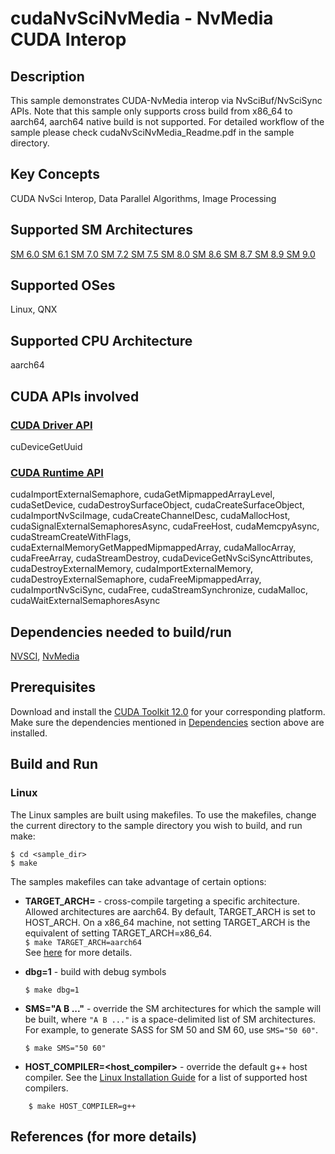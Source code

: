 # cudaNvSciNvMedia - NvMedia CUDA Interop

## Description

This sample demonstrates CUDA-NvMedia interop via NvSciBuf/NvSciSync APIs. Note that this sample only supports cross build from x86_64 to aarch64, aarch64 native build is not supported. For detailed workflow of the sample please check cudaNvSciNvMedia_Readme.pdf in the sample directory.

## Key Concepts

CUDA NvSci Interop, Data Parallel Algorithms, Image Processing

## Supported SM Architectures

[SM 6.0 ](https://developer.nvidia.com/cuda-gpus)  [SM 6.1 ](https://developer.nvidia.com/cuda-gpus)  [SM 7.0 ](https://developer.nvidia.com/cuda-gpus)  [SM 7.2 ](https://developer.nvidia.com/cuda-gpus)  [SM 7.5 ](https://developer.nvidia.com/cuda-gpus)  [SM 8.0 ](https://developer.nvidia.com/cuda-gpus)  [SM 8.6 ](https://developer.nvidia.com/cuda-gpus)  [SM 8.7 ](https://developer.nvidia.com/cuda-gpus)  [SM 8.9 ](https://developer.nvidia.com/cuda-gpus)  [SM 9.0 ](https://developer.nvidia.com/cuda-gpus)

## Supported OSes

Linux, QNX

## Supported CPU Architecture

aarch64

## CUDA APIs involved

### [CUDA Driver API](http://docs.nvidia.com/cuda/cuda-driver-api/index.html)
cuDeviceGetUuid

### [CUDA Runtime API](http://docs.nvidia.com/cuda/cuda-runtime-api/index.html)
cudaImportExternalSemaphore, cudaGetMipmappedArrayLevel, cudaSetDevice, cudaDestroySurfaceObject, cudaCreateSurfaceObject, cudaImportNvSciImage, cudaCreateChannelDesc, cudaMallocHost, cudaSignalExternalSemaphoresAsync, cudaFreeHost, cudaMemcpyAsync, cudaStreamCreateWithFlags, cudaExternalMemoryGetMappedMipmappedArray, cudaMallocArray, cudaFreeArray, cudaStreamDestroy, cudaDeviceGetNvSciSyncAttributes, cudaDestroyExternalMemory, cudaImportExternalMemory, cudaDestroyExternalSemaphore, cudaFreeMipmappedArray, cudaImportNvSciSync, cudaFree, cudaStreamSynchronize, cudaMalloc, cudaWaitExternalSemaphoresAsync

## Dependencies needed to build/run
[NVSCI](../../../README.md#nvsci), [NvMedia](../../../README.md#nvmedia)

## Prerequisites

Download and install the [CUDA Toolkit 12.0](https://developer.nvidia.com/cuda-downloads) for your corresponding platform.
Make sure the dependencies mentioned in [Dependencies]() section above are installed.

## Build and Run

### Linux
The Linux samples are built using makefiles. To use the makefiles, change the current directory to the sample directory you wish to build, and run make:
```
$ cd <sample_dir>
$ make
```
The samples makefiles can take advantage of certain options:
*  **TARGET_ARCH=<arch>** - cross-compile targeting a specific architecture. Allowed architectures are aarch64.
    By default, TARGET_ARCH is set to HOST_ARCH. On a x86_64 machine, not setting TARGET_ARCH is the equivalent of setting TARGET_ARCH=x86_64.<br/>
`$ make TARGET_ARCH=aarch64` <br/>
    See [here](http://docs.nvidia.com/cuda/cuda-samples/index.html#cross-samples) for more details.
*   **dbg=1** - build with debug symbols
    ```
    $ make dbg=1
    ```
*   **SMS="A B ..."** - override the SM architectures for which the sample will be built, where `"A B ..."` is a space-delimited list of SM architectures. For example, to generate SASS for SM 50 and SM 60, use `SMS="50 60"`.
    ```
    $ make SMS="50 60"
    ```

*  **HOST_COMPILER=<host_compiler>** - override the default g++ host compiler. See the [Linux Installation Guide](http://docs.nvidia.com/cuda/cuda-installation-guide-linux/index.html#system-requirements) for a list of supported host compilers.
```
    $ make HOST_COMPILER=g++
```

## References (for more details)

